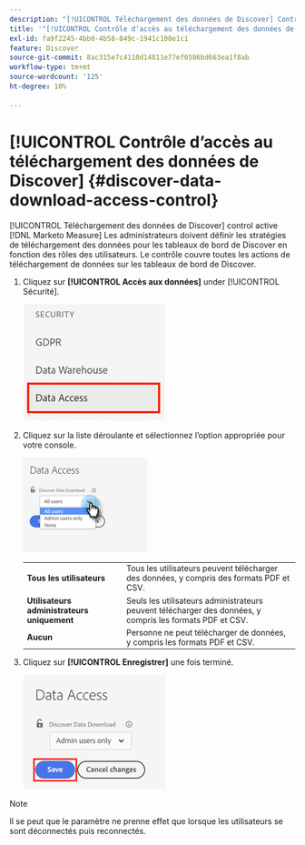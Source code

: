 ```yaml
---
description: "[!UICONTROL Téléchargement des données de Discover] Contrôle d’accès - Marketo Measure - Documentation du produit"
title: '"[!UICONTROL Contrôle d’accès au téléchargement des données de Discover"]'
exl-id: fa9f2245-4bb0-4b58-849c-1941c108e1c1
feature: Discover
source-git-commit: 8ac315e7c4110d14811e77ef0586bd663ea1f8ab
workflow-type: tm+mt
source-wordcount: '125'
ht-degree: 10%

---
```


# [!UICONTROL Contrôle d’accès au téléchargement des données de Discover] {#discover-data-download-access-control}

[!UICONTROL Téléchargement des données de Discover] control active [!DNL Marketo Measure] Les administrateurs doivent définir les stratégies de téléchargement des données pour les tableaux de bord de Discover en fonction des rôles des utilisateurs. Le contrôle couvre toutes les actions de téléchargement de données sur les tableaux de bord de Discover.

1. Cliquez sur **[!UICONTROL Accès aux données]** under [!UICONTROL Sécurité].

   ![](assets/discover-data-download-access-control-1.png)

1. Cliquez sur la liste déroulante et sélectionnez l’option appropriée pour votre console.

   ![](assets/discover-data-download-access-control-2.png)

   <table>
    <tr>
     <td><strong>Tous les utilisateurs</strong></td>
     <td>Tous les utilisateurs peuvent télécharger des données, y compris des formats PDF et CSV.</td>
    </tr>
    <tr>
     <td><strong>Utilisateurs administrateurs uniquement</strong></td>
     <td>Seuls les utilisateurs administrateurs peuvent télécharger des données, y compris les formats PDF et CSV.</td>
    </tr>
    <tr>
     <td><strong>Aucun</strong></td>
     <td>Personne ne peut télécharger de données, y compris les formats PDF et CSV.</td>
    </tr>
   </table>

1. Cliquez sur **[!UICONTROL Enregistrer]** une fois terminé.

   ![](assets/discover-data-download-access-control-3.png)

>[!NOTE]
>
>Il se peut que le paramètre ne prenne effet que lorsque les utilisateurs se sont déconnectés puis reconnectés.
